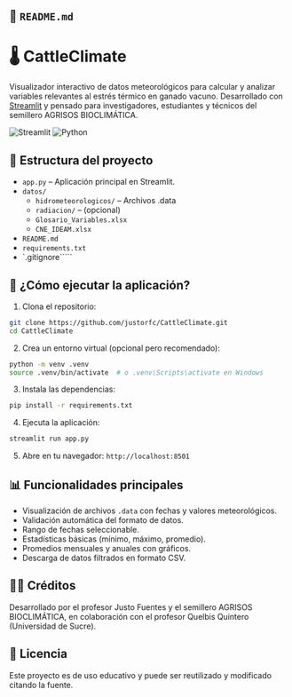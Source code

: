 ## 📘 `README.md`

# 🌡️ CattleClimate

Visualizador interactivo de datos meteorológicos para calcular y analizar variables relevantes al estrés térmico en ganado vacuno. Desarrollado con [Streamlit](https://streamlit.io/) y pensado para investigadores, estudiantes y técnicos del semillero AGRISOS BIOCLIMÁTICA.

![Streamlit](https://img.shields.io/badge/Built%20with-Streamlit-red?style=for-the-badge&logo=streamlit)
![Python](https://img.shields.io/badge/Python-3.13-blue?style=for-the-badge&logo=python)

## 📂 Estructura del proyecto

- `app.py` – Aplicación principal en Streamlit.
- `datos/`
  - `hidrometeorologicos/` – Archivos .data
  - `radiacion/` – (opcional)
  - `Glosario_Variables.xlsx`
  - `CNE_IDEAM.xlsx`
- `README.md`
- `requirements.txt`
- `.gitignore`````

## 🚀 ¿Cómo ejecutar la aplicación?

1. Clona el repositorio:

```bash
git clone https://github.com/justorfc/CattleClimate.git
cd CattleClimate
````

2. Crea un entorno virtual (opcional pero recomendado):

```bash
python -m venv .venv
source .venv/bin/activate  # o .venv\Scripts\activate en Windows
```

3. Instala las dependencias:

```bash
pip install -r requirements.txt
```

4. Ejecuta la aplicación:

```bash
streamlit run app.py
```

5. Abre en tu navegador: `http://localhost:8501`

## 📊 Funcionalidades principales

* Visualización de archivos `.data` con fechas y valores meteorológicos.
* Validación automática del formato de datos.
* Rango de fechas seleccionable.
* Estadísticas básicas (mínimo, máximo, promedio).
* Promedios mensuales y anuales con gráficos.
* Descarga de datos filtrados en formato CSV.

## 🧑‍💻 Créditos

Desarrollado por el profesor Justo Fuentes y el semillero AGRISOS BIOCLIMÁTICA, en colaboración con el profesor Quelbis Quintero (Universidad de Sucre).

## 📝 Licencia

Este proyecto es de uso educativo y puede ser reutilizado y modificado citando la fuente.